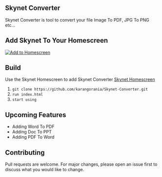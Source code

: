 
## Skynet Converter 

Skynet Converter is tool to convert your file Image To PDF, JPG To PNG etc...

## Add Skynet To Your Homescreen

[![Add to Homescreen](https://img.shields.io/badge/Skynet-Add%20To%20Homescreen-00c65e?logo=skynet&labelColor=0d0d0d)](https://homescreen.hns.siasky.net/#/skylink/AQBBdk0bf5RZwPpSFJwEVB2EzY64jT_KvnQJF0AILyDpfw)

## Build

Use the Skynet Homescreen to add Skynet Converter [Skynet Homescreen](https://homescreen.hns.siasky.net/#/)

1. `git clone https://github.com/karangorania/Skynet-Converter.git`
2. `run index.html`
3. `start using`


## Upcoming Features
- Adding Word To PDF
- Adding Doc To PPT
- Adding PDF To Word


## Contributing
Pull requests are welcome. For major changes, please open an issue first to discuss what you would like to change.

